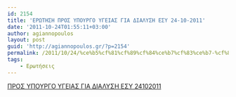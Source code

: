 ```yaml
---
id: 2154
title: 'ΕΡΩΤΗΣΗ ΠΡΟΣ ΥΠΟΥΡΓΟ ΥΓΕΙΑΣ ΓΙΑ ΔΙΑΛΥΣΗ ΕΣΥ 24-10-2011'
date: '2011-10-24T01:55:11+03:00'
author: agiannopoulos
layout: post
guid: 'http://agiannopoulos.gr/?p=2154'
permalink: /2011/10/24/%ce%b5%cf%81%cf%89%cf%84%ce%b7%cf%83%ce%b7-%cf%80%cf%81%ce%bf%cf%83-%cf%85%cf%80%ce%bf%cf%85%cf%81%ce%b3%ce%bf-%cf%85%ce%b3%ce%b5%ce%b9%ce%b1%cf%83-%ce%b3%ce%b9%ce%b1-%ce%b4%ce%b9%ce%b1%ce%bb%cf%85/
tags:
    - Ερωτήσεις
---
```


[ΠΡΟΣ ΥΠΟΥΡΓΟ ΥΓΕΙΑΣ ΓΙΑ ΔΙΑΛΥΣΗ ΕΣΥ 24102011](/wp-content/uploads/2012/04/cf80cf81cebfcf83-cf85cf80cebfcf85cf81ceb3cebf-cf85ceb3ceb5ceb9ceb1cf83-ceb3ceb9ceb1-ceb4ceb9ceb1cebbcf85cf83ceb7-ceb5cf83cf85-24102011.doc)